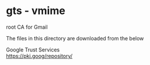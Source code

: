 gts - vmime
===============

root CA for Gmail <br/>

The files in this directory are downloaded from the below <br/>

Google Trust Services <br/>
https://pki.goog/repository/ <br/>

